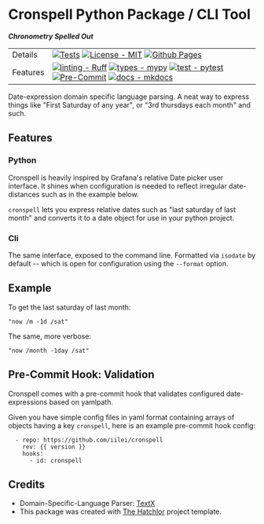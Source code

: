 
# Cronspell Python Package / CLI Tool
***Chronometry Spelled Out***


|          |                                                                                                                                                                                                                                   |
| -------- | --------------------------------------------------------------------------------------------------------------------------------------------------------------------------------------------------------------------------------- |
| Details  | [![Tests][Tests-image]][Tests-link] [![License - MIT][MIT-image]][MIT-link]     [![Github Pages][Github Pages]][Github Pages Link]                                                                                                |
| Features | [![linting - Ruff][ruff-image]][ruff-link] [![types - mypy][mypy-image]][mypy-link] [![test - pytest][pytest-image]][pytest-link]  [![Pre-Commit][precommit-image]][precommit-link] [![docs - mkdocs][mkdocs-image]][mkdocs-link] |

Date-expression domain specific language parsing. A neat way to express things like "First Saturday of any year", or "3rd thursdays each month" and such.



## Features


### Python

Cronspell is heavily inspired by Grafana's relative Date picker user interface. It shines when configuration is needed to reflect irregular date-distances such as in the example below.

`cronspell` lets you express relative dates such as "last saturday of last month" and converts it to a date object for use in your python project.

### Cli

The same interface, exposed to the command line. Formatted via `isodate` by default -- which is
open for configuration using the `--format` option.


## Example

To get the last saturday of last month:

```
"now /m -1d /sat"
```

The same, more verbose:
```
"now /month -1day /sat"
```


## Pre-Commit Hook: Validation

Cronspell comes with a pre-commit hook that validates configured date-expressions based on
yamlpath.

Given you have simple config files in yaml format containing arrays of objects having a key `cronspell`, here is an example pre-commit hook config:

```
  - repo: https://github.com/iilei/cronspell
    rev: {{ version }}
    hooks:
      - id: cronspell
```

## Credits

* Domain-Specific-Language Parser: [TextX]
* This package was created with [The Hatchlor] project template.

[TextX]: https://textx.github.io/textX/
[The Hatchlor]: https://github.com/florianwilhelm/the-hatchlor


[Tests-image]: https://github.com/iilei/cronspell/actions/workflows/tests.yml/badge.svg?branch=master
[Tests-link]: https://github.com/iilei/cronspell/actions/workflows/tests.yml
[hatch-image]: https://img.shields.io/badge/%F0%9F%A5%9A-hatch-4051b5.svg
[hatch-link]: https://github.com/pypa/hatch
[ruff-image]: https://img.shields.io/endpoint?url=https://raw.githubusercontent.com/astral-sh/ruff/main/assets/badge/v2.json
[ruff-link]: https://github.com/charliermarsh/ruff
[mypy-image]: https://img.shields.io/badge/Types-mypy-blue.svg
[mypy-link]: https://mypy-lang.org/
[pytest-image]: https://img.shields.io/static/v1?label=‎&message=Pytest&logo=Pytest&color=0A9EDC&logoColor=white
[pytest-link]:  https://docs.pytest.org/
[mkdocs-image]: https://img.shields.io/static/v1?label=‎&message=mkdocs&logo=Material+for+MkDocs&color=526CFE&logoColor=white
[mkdocs-link]: https://www.mkdocs.org/
[precommit-image]: https://img.shields.io/static/v1?label=‎&message=pre-commit&logo=pre-commit&color=76877c
[precommit-link]: https://pre-commit.com/
[MIT-image]: https://img.shields.io/badge/License-MIT-9400d3.svg
[MIT-link]: LICENSE.txt
[Github Pages]: https://img.shields.io/badge/github%20pages-121013?style=for-the-badge&logo=github&logoColor=teal
[Github Pages Link]: https://iilei.github.io/cronspell/
